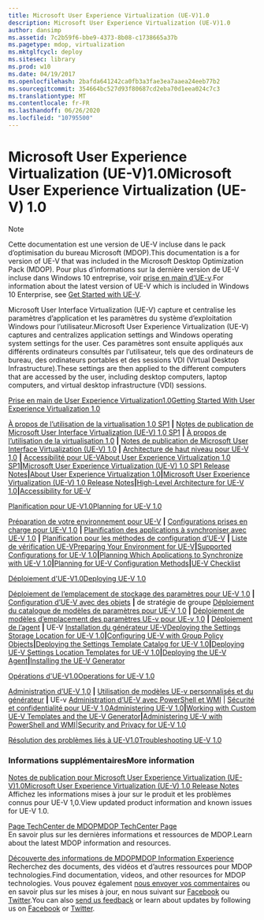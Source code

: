 ```yaml
---
title: Microsoft User Experience Virtualization (UE-V)1.0
description: Microsoft User Experience Virtualization (UE-V)1.0
author: dansimp
ms.assetid: 7c2b59f6-bbe9-4373-8b08-c1738665a37b
ms.pagetype: mdop, virtualization
ms.mktglfcycl: deploy
ms.sitesec: library
ms.prod: w10
ms.date: 04/19/2017
ms.openlocfilehash: 2bafda641242ca0fb3a3fae3ea7aaea24eeb77b2
ms.sourcegitcommit: 354664bc527d93f80687cd2eba70d1eea024c7c3
ms.translationtype: MT
ms.contentlocale: fr-FR
ms.lasthandoff: 06/26/2020
ms.locfileid: "10795500"
---
```

# <span data-ttu-id="5313b-103">Microsoft User Experience Virtualization (UE-V)1.0</span><span class="sxs-lookup"><span data-stu-id="5313b-103">Microsoft User Experience Virtualization (UE-V) 1.0</span></span>

>[!NOTE]
><span data-ttu-id="5313b-104">Cette documentation est une version de UE-V incluse dans le pack d’optimisation du bureau Microsoft (MDOP).</span><span class="sxs-lookup"><span data-stu-id="5313b-104">This documentation is a for version of UE-V that was included in the Microsoft Desktop Optimization Pack (MDOP).</span></span> <span data-ttu-id="5313b-105">Pour plus d’informations sur la dernière version de UE-V incluse dans Windows 10 entreprise, voir [prise en main d’UE-v](https://docs.microsoft.com/windows/configuration/ue-v/uev-getting-started).</span><span class="sxs-lookup"><span data-stu-id="5313b-105">For information about the latest version of UE-V which is included in Windows 10 Enterprise, see [Get Started with UE-V](https://docs.microsoft.com/windows/configuration/ue-v/uev-getting-started).</span></span>


<span data-ttu-id="5313b-106">Microsoft User Interface Virtualization (UE-V) capture et centralise les paramètres d’application et les paramètres du système d’exploitation Windows pour l’utilisateur.</span><span class="sxs-lookup"><span data-stu-id="5313b-106">Microsoft User Experience Virtualization (UE-V) captures and centralizes application settings and Windows operating system settings for the user.</span></span> <span data-ttu-id="5313b-107">Ces paramètres sont ensuite appliqués aux différents ordinateurs consultés par l’utilisateur, tels que des ordinateurs de bureau, des ordinateurs portables et des sessions VDI (Virtual Desktop Infrastructure).</span><span class="sxs-lookup"><span data-stu-id="5313b-107">These settings are then applied to the different computers that are accessed by the user, including desktop computers, laptop computers, and virtual desktop infrastructure (VDI) sessions.</span></span>

<a href="" id="getting-started-with-user-experience-virtualization-1-0"></a>[<span data-ttu-id="5313b-108">Prise en main de User Experience Virtualization1.0</span><span class="sxs-lookup"><span data-stu-id="5313b-108">Getting Started With User Experience Virtualization 1.0</span></span>](getting-started-with-user-experience-virtualization-10.md)  

<span data-ttu-id="5313b-109">[À propos de l’utilisation de la virtualisation 1,0 SP1](about-user-experience-virtualization-10-sp1.md) **|** [Notes de publication de Microsoft User Interface Virtualization (UE-V) 1,0 SP1](microsoft-user-experience-virtualization--ue-v--10-sp1-release-notes.md) **|** [À propos de l’utilisation de la virtualisation 1,0](about-user-experience-virtualization-10.md) **|** [Notes de publication de Microsoft User Interface Virtualization (UE-V) 1,0](microsoft-user-experience-virtualization--ue-v--10-release-notes.md) **|** [Architecture de haut niveau pour UE-V 1,0](high-level-architecture-for-ue-v-10.md) **|** [Accessibilité pour UE-V](accessibility-for-ue-v.md)</span><span class="sxs-lookup"><span data-stu-id="5313b-109">[About User Experience Virtualization 1.0 SP1](about-user-experience-virtualization-10-sp1.md)**|**[Microsoft User Experience Virtualization (UE-V) 1.0 SP1 Release Notes](microsoft-user-experience-virtualization--ue-v--10-sp1-release-notes.md)**|**[About User Experience Virtualization 1.0](about-user-experience-virtualization-10.md)**|**[Microsoft User Experience Virtualization (UE-V) 1.0 Release Notes](microsoft-user-experience-virtualization--ue-v--10-release-notes.md)**|**[High-Level Architecture for UE-V 1.0](high-level-architecture-for-ue-v-10.md)**|**[Accessibility for UE-V](accessibility-for-ue-v.md)</span></span>

<a href="" id="planning-for-ue-v-1-0"></a>[<span data-ttu-id="5313b-110">Planification pour UE-V1.0</span><span class="sxs-lookup"><span data-stu-id="5313b-110">Planning for UE-V 1.0</span></span>](planning-for-ue-v-10.md)  

<span data-ttu-id="5313b-111">[Préparation de votre environnement pour UE-V](preparing-your-environment-for-ue-v.md) **|** [Configurations prises en charge pour UE-V 1,0](supported-configurations-for-ue-v-10.md) **|** [Planification des applications à synchroniser avec UE-V 1,0](planning-which-applications-to-synchronize-with-ue-v-10.md) **|** [Planification pour les méthodes de configuration d’UE-V](planning-for-ue-v-configuration-methods.md) **|** [Liste de vérification UE-V](ue-v-checklist.md)</span><span class="sxs-lookup"><span data-stu-id="5313b-111">[Preparing Your Environment for UE-V](preparing-your-environment-for-ue-v.md)**|**[Supported Configurations for UE-V 1.0](supported-configurations-for-ue-v-10.md)**|**[Planning Which Applications to Synchronize with UE-V 1.0](planning-which-applications-to-synchronize-with-ue-v-10.md)**|**[Planning for UE-V Configuration Methods](planning-for-ue-v-configuration-methods.md)**|**[UE-V Checklist](ue-v-checklist.md)</span></span>

<a href="" id="deploying-ue-v-1-0"></a>[<span data-ttu-id="5313b-112">Déploiement d'UE-V1.0</span><span class="sxs-lookup"><span data-stu-id="5313b-112">Deploying UE-V 1.0</span></span>](deploying-ue-v-10.md)  

<span data-ttu-id="5313b-113">[Déploiement de l’emplacement de stockage des paramètres pour UE-V 1,0](deploying-the-settings-storage-location-for-ue-v-10.md) **|** [Configuration d’UE-V avec des objets](configuring-ue-v-with-group-policy-objects.md) **|** de stratégie de groupe [Déploiement du catalogue de modèles de paramètres pour UE-V 1,0](deploying-the-settings-template-catalog-for-ue-v-10.md) **|** [Déploiement de modèles d’emplacement des paramètres UE-v pour UE-v 1,0](deploying-ue-v-settings-location-templates-for-ue-v-10.md) **|** [Déploiement de l’agent](deploying-the-ue-v-agent.md) **|** UE-V [Installation du générateur UE-V](installing-the-ue-v-generator.md)</span><span class="sxs-lookup"><span data-stu-id="5313b-113">[Deploying the Settings Storage Location for UE-V 1.0](deploying-the-settings-storage-location-for-ue-v-10.md)**|**[Configuring UE-V with Group Policy Objects](configuring-ue-v-with-group-policy-objects.md)**|**[Deploying the Settings Template Catalog for UE-V 1.0](deploying-the-settings-template-catalog-for-ue-v-10.md)**|**[Deploying UE-V Settings Location Templates for UE-V 1.0](deploying-ue-v-settings-location-templates-for-ue-v-10.md)**|**[Deploying the UE-V Agent](deploying-the-ue-v-agent.md)**|**[Installing the UE-V Generator](installing-the-ue-v-generator.md)</span></span>

<a href="" id="operations-for-ue-v-1-0"></a>[<span data-ttu-id="5313b-114">Opérations d'UE-V1.0</span><span class="sxs-lookup"><span data-stu-id="5313b-114">Operations for UE-V 1.0</span></span>](operations-for-ue-v-10.md)  

<span data-ttu-id="5313b-115">[Administration d’UE-V 1,0](administering-ue-v-10.md) **|** [Utilisation de modèles UE-v personnalisés et du générateur](working-with-custom-ue-v-templates-and-the-ue-v-generator.md) **|** UE-v [Administration d’UE-V avec PowerShell et WMI](administering-ue-v-with-powershell-and-wmi.md)  | [Sécurité et confidentialité pour UE-V 1,0](security-and-privacy-for-ue-v-10.md)</span><span class="sxs-lookup"><span data-stu-id="5313b-115">[Administering UE-V 1.0](administering-ue-v-10.md)**|**[Working with Custom UE-V Templates and the UE-V Generator](working-with-custom-ue-v-templates-and-the-ue-v-generator.md)**|**[Administering UE-V with PowerShell and WMI](administering-ue-v-with-powershell-and-wmi.md)|[Security and Privacy for UE-V 1.0](security-and-privacy-for-ue-v-10.md)</span></span>

<a href="" id="troubleshooting-ue-v-1-0"></a>[<span data-ttu-id="5313b-116">Résolution des problèmes liés à UE-V1.0</span><span class="sxs-lookup"><span data-stu-id="5313b-116">Troubleshooting UE-V 1.0</span></span>](troubleshooting-ue-v-10.md)  

### <span data-ttu-id="5313b-117">Informations supplémentaires</span><span class="sxs-lookup"><span data-stu-id="5313b-117">More information</span></span>

<a href="" id="microsoft-user-experience-virtualization--ue-v--1-0-release-notes"></a>[<span data-ttu-id="5313b-118">Notes de publication pour Microsoft User Experience Virtualization (UE-V)1.0</span><span class="sxs-lookup"><span data-stu-id="5313b-118">Microsoft User Experience Virtualization (UE-V) 1.0 Release Notes</span></span>](microsoft-user-experience-virtualization--ue-v--10-release-notes.md)  
<span data-ttu-id="5313b-119">Affichez les informations mises à jour sur le produit et les problèmes connus pour UE-V 1,0.</span><span class="sxs-lookup"><span data-stu-id="5313b-119">View updated product information and known issues for UE-V 1.0.</span></span>

<a href="" id="mdop-techcenter-page"></a>[<span data-ttu-id="5313b-120">Page TechCenter de MDOP</span><span class="sxs-lookup"><span data-stu-id="5313b-120">MDOP TechCenter Page</span></span>](https://go.microsoft.com/fwlink/p/?LinkId=225286)  
<span data-ttu-id="5313b-121">En savoir plus sur les dernières informations et ressources de MDOP.</span><span class="sxs-lookup"><span data-stu-id="5313b-121">Learn about the latest MDOP information and resources.</span></span>

<a href="" id="mdop-information-experience"></a>[<span data-ttu-id="5313b-122">Découverte des informations de MDOP</span><span class="sxs-lookup"><span data-stu-id="5313b-122">MDOP Information Experience</span></span>](https://go.microsoft.com/fwlink/p/?LinkId=236032)  
<span data-ttu-id="5313b-123">Recherchez des documents, des vidéos et d’autres ressources pour MDOP technologies.</span><span class="sxs-lookup"><span data-stu-id="5313b-123">Find documentation, videos, and other resources for MDOP technologies.</span></span> <span data-ttu-id="5313b-124">Vous pouvez également [nous envoyer vos commentaires](mailto:MDOPDocs@microsoft.com) ou en savoir plus sur les mises à jour, en nous suivant sur [Facebook](https://go.microsoft.com/fwlink/p/?LinkId=242445) ou [Twitter](https://go.microsoft.com/fwlink/p/?LinkId=242447).</span><span class="sxs-lookup"><span data-stu-id="5313b-124">You can also [send us feedback](mailto:MDOPDocs@microsoft.com) or learn about updates by following us on [Facebook](https://go.microsoft.com/fwlink/p/?LinkId=242445) or [Twitter](https://go.microsoft.com/fwlink/p/?LinkId=242447).</span></span>

 

 





